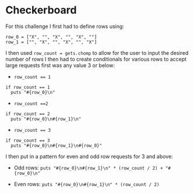 # Checkerboard

For this challenge I first had to define rows using:

```
row_0 = ["X", "", "X", "", "X", ""]
row_1 = ["", "X", "", "X", "", "X"]
```

I then used `row_count = gets.chomp` to allow for the user
 to input the desired number of rows
 I then had to create conditionals for various rows to accept large
 requests first was any value 3 or below:

- `row_count == 1`
```
if row_count == 1
  puts "#{row_0}\n"
```
- `row_count ==2`
```
if row_count == 2
  puts "#{row_0}\n#{row_1}\n"
```
- `row_count == 3`
```
if row_count == 3
  puts "#{row_0}\n#{row_1}\n#{row_0}"
```

I then put in a pattern for even and odd row requests for 3 and above:

- Odd rows:
`puts "#{row_0}\n#{row_1}\n" * (row_count / 2) + "#{row_0}\n"`

- Even rows:
`puts "#{row_0}\n#{row_1}\n" * (row_count / 2)`
